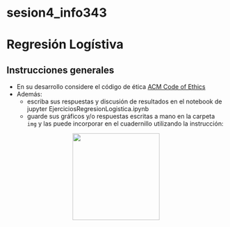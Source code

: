 # sesion4_info343
# Regresión Logístiva
## Instrucciones generales
- En su desarrollo considere el código de ética [ACM Code of Ethics](https://www.acm.org/code-of-ethics)
- Además:
    - escriba sus respuestas y discusión de resultados en el notebook de jupyter EjerciciosRegresionLogistica.ipynb
    - guarde sus gráficos y/o respuestas escritas a mano en la carpeta `img`  y las puede incorporar en el cuadernillo utilizando la instrucción:
<center><img src="images/probPuntual.png" width=200></center>
